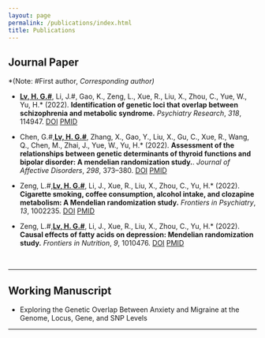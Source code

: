 ```yaml
---
layout: page
permalink: /publications/index.html
title: Publications
---
```




## Journal Paper

*(Note: #First author, *Corresponding author)*

- **<u>Lv, H. G.#</u>**, Li, J.#, Gao, K., Zeng, L., Xue, R., Liu, X., Zhou, C., Yue, W., Yu, H.* (2022). **Identification of genetic loci that overlap between schizophrenia and metabolic syndrome.** *Psychiatry Research*, *318*, 114947. [DOI](https://doi.org/10.1016/j.psychres.2022.114947) [PMID](https://pubmed.ncbi.nlm.nih.gov/36399892/)

- Chen, G.#,**<u>Lv, H. G.#</u>**, Zhang, X., Gao, Y., Liu, X., Gu, C., Xue, R., Wang, Q., Chen, M., Zhai, J., Yue, W., Yu, H.* (2022). **Assessment of the relationships between genetic determinants of thyroid functions and bipolar disorder: A mendelian randomization study.**. *Journal of Affective Disorders*, *298*, 373–380. [DOI](https://doi.org/10.1016/j.jad.2021.10.101) [PMID](https://pubmed.ncbi.nlm.nih.gov/34728293/)

- Zeng, L.#,**<u>Lv, H. G.#</u>**, Li, J., Xue, R., Liu, X., Zhou, C., Yu, H.* (2022). **Cigarette smoking, coffee consumption, alcohol intake, and clozapine metabolism: A Mendelian randomization study.** *Frontiers in Psychiatry*, *13*, 1002235. [DOI](https://doi.org/10.3389/fpsyt.2022.1002235) [PMID](https://pubmed.ncbi.nlm.nih.gov/36245885/)

- Zeng, L.#,**<u>Lv, H. G.#</u>**, Li, J., Xue, R., Liu, X., Zhou, C., Yu, H.* (2022). **Causal effects of fatty acids on depression: Mendelian randomization study.** *Frontiers in Nutrition*, *9*, 1010476. [DOI](https://doi.org/10.3389/fnut.2022.1010476) [PMID](https://pubmed.ncbi.nlm.nih.gov/36562041/)

  <br>

---

## Working Manuscript

- Exploring the Genetic Overlap Between Anxiety and Migraine at the Genome, Locus, Gene, and SNP Levels
  <br>

---

  <br>

